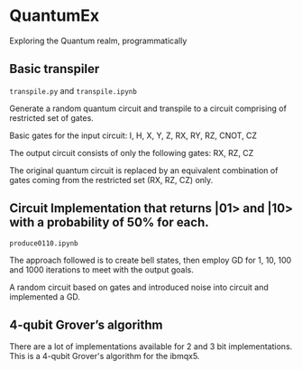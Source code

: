 # QuantumEx
Exploring the Quantum realm, programmatically

## Basic transpiler
`transpile.py` and `transpile.ipynb`

Generate a random quantum circuit and transpile to a circuit comprising of restricted set of gates.

Basic gates for the input circuit: I, H, X, Y, Z, RX, RY, RZ, CNOT, CZ

The output circuit consists of only the following gates: RX, RZ, CZ

The original quantum circuit is replaced by an equivalent combination of gates coming from the restricted set (RX, RZ, CZ) only.



## Circuit Implementation that returns |01> and |10> with a probability of 50% for each.

`produce0110.ipynb`

The approach followed is to create bell states, then employ GD for 1, 10, 100 and 1000 iterations to meet with the output goals.

A random circuit based on gates and introduced noise into circuit and implemented a GD.

## 4-qubit Grover’s algorithm

There are a lot of implementations available for 2 and 3 bit implementations. This is a 4-qubit Grover's algorithm for the ibmqx5.